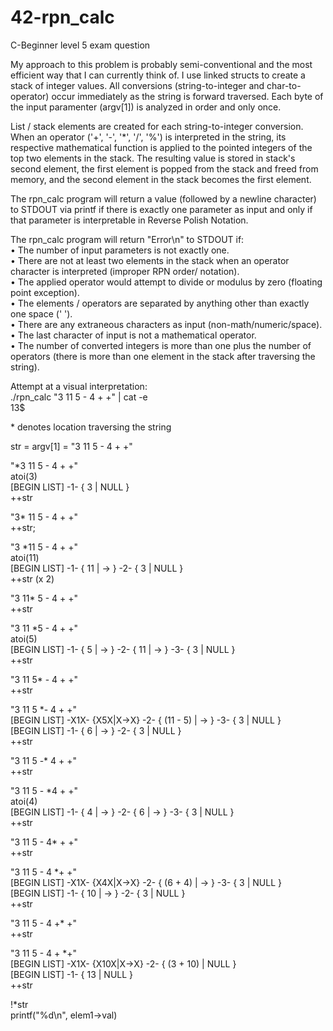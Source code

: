 # 42-rpn_calc
C-Beginner level 5 exam question

My approach to this problem is probably semi-conventional and the most efficient way that I can currently think of. I use linked structs to create a stack of integer values. All conversions (string-to-integer and char-to-operator) occur immediately as the string is forward traversed. Each byte of the input paramenter (argv[1]) is analyzed in order and only once.

List / stack elements are created for each string-to-integer conversion. When an operator ('+', '-', '\*', '/', '%') is interpreted in the string, its respective mathematical function is applied to the pointed integers of the top two elements in the stack. The resulting value is stored in stack's second element, the first element is popped from the stack and freed from memory, and the second element in the stack becomes the first element.

The rpn\_calc program will return a value (followed by a newline character) to STDOUT via printf if there is exactly one parameter as input and only if that parameter is interpretable in Reverse Polish Notation.

The rpn\_calc program will return "Error\n" to STDOUT if:  
• The number of input parameters is not exactly one.  
• There are not at least two elements in the stack when an operator character is interpreted (improper RPN order/ notation).  
• The applied operator would attempt to divide or modulus by zero (floating point exception).  
• The elements / operators are separated by anything other than exactly one space (' ').  
• There are any extraneous characters as input (non-math/numeric/space).  
• The last character of input is not a mathematical operator.  
• The number of converted integers is more than one plus the number of operators (there is more than one element in the stack after traversing the string).  

Attempt at a visual interpretation:  
./rpn\_calc "3 11 5 - 4 + +" | cat -e  
13$  

\* denotes location traversing the string  

str = argv[1] = "3 11 5 - 4 + +"

"\*3 11 5 - 4 + +"  
atoi(3)  
[BEGIN LIST] -1- { 3 | NULL }  
++str  

"3\* 11 5 - 4 + +"  
++str;  

"3 \*11 5 - 4 + +"  
atoi(11)  
[BEGIN LIST] -1- { 11 | -> } -2- { 3 | NULL }  
++str (x 2)  

"3 11\* 5 - 4 + +"  
++str  

"3 11 \*5 - 4 + +"  
atoi(5)  
[BEGIN LIST] -1- { 5 | -> } -2- { 11 | -> } -3- { 3 | NULL }  
++str  

"3 11 5\* - 4 + +"  
++str  

"3 11 5 \*- 4 + +"  
[BEGIN LIST] -X1X- {X5X|X->X} -2- { (11 - 5) | -> } -3- { 3 | NULL }  
[BEGIN LIST] -1- { 6 | -> } -2- { 3 | NULL }  
++str  

"3 11 5 -\* 4 + +"  
++str  

"3 11 5 - \*4 + +"  
atoi(4)  
[BEGIN LIST] -1- { 4 | -> } -2- { 6 | -> } -3- { 3 | NULL }  
++str  

"3 11 5 - 4\* + +"  
++str  

"3 11 5 - 4 \*+ +"  
[BEGIN LIST] -X1X- {X4X|X->X} -2- { (6 + 4) | -> } -3- { 3 | NULL }  
[BEGIN LIST] -1- { 10 | -> } -2- { 3 | NULL }  
++str  

"3 11 5 - 4 +\* +"  
++str  

"3 11 5 - 4 + \*+"  
[BEGIN LIST] -X1X- {X10X|X->X} -2- { (3 + 10) | NULL }  
[BEGIN LIST] -1- { 13 | NULL }  
++str  

!\*str  
printf("%d\n", elem1->val)  
